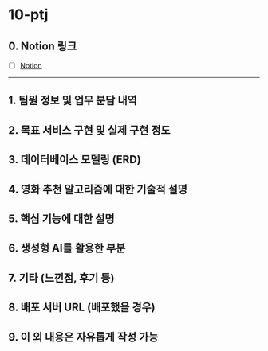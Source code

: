 # 10-ptj
## 0. Notion 링크
- [ ] [Notion](https://www.notion.so/ssafyfighting/125a96d70226807d89d6cd7b12f02a1a?pvs=4)

***

## 1. 팀원 정보 및 업무 분담 내역

## 2. 목표 서비스 구현 및 실제 구현 정도

## 3. 데이터베이스 모델링 (ERD)

## 4. 영화 추천 알고리즘에 대한 기술적 설명

## 5. 핵심 기능에 대한 설명

## 6. 생성형 AI를 활용한 부분

## 7. 기타 (느낀점, 후기 등)

## 8. 배포 서버 URL (배포했을 경우)

## 9. 이 외 내용은 자유롭게 작성 가능